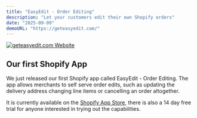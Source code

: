 ```yaml
---
title: "EasyEdit - Order Editing"
description: "Let your customers edit their own Shopify orders"
date: "2025-09-09"
demoURL: "https://geteasyedit.com/"
---
```


[![geteasyedit.com Website](/images/projects/easyedit.webp)](https://geteasyedit.com/)

## Our first Shopify App
We just released our first Shopify app called EasyEdit - Order Editing. The app allows merchants to self serve order edits, such as updating the delivery address changing line items or cancelling an order altogether. 

It is currently available on the [Shopify App Store](https://apps.shopify.com/easyedit-order-editing), there is also a 14 day free trial for anyone interested in trying out the capabilities.